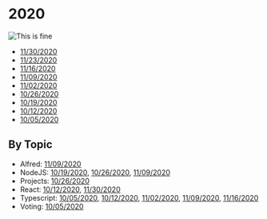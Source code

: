 # 2020

![This is fine](https://robballou.com/thisisfine.webp)

* [11/30/2020](1130.md)
* [11/23/2020](1123.md)
* [11/16/2020](1116.md)
* [11/09/2020](1109.md)
* [11/02/2020](1102.md)
* [10/26/2020](1026.md)
* [10/19/2020](1019.md)
* [10/12/2020](1012.md)
* [10/05/2020](1005.md)

## By Topic

- Alfred: [11/09/2020](1109.md)
- NodeJS: [10/19/2020](1019.md), [10/26/2020](1026.md), [11/09/2020](1109.md)
- Projects: [10/26/2020](1026.md)
- React: [10/12/2020](1012.md), [11/30/2020](1130.md)
- Typescript: [10/05/2020](1005.md), [10/12/2020](1012.md), [11/02/2020](1102.md), [11/09/2020](1109.md), [11/16/2020](1116.md)
- Voting: [10/05/2020](1005.md)
